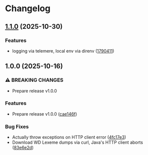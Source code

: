 # Changelog

## [1.1.0](https://github.com/gremid/julesratte/compare/v1.0.0...v1.1.0) (2025-10-30)


### Features

* logging via telemere, local env via direnv ([1790411](https://github.com/gremid/julesratte/commit/1790411dd4035b93ec7b8c4d14d62d496171f8b2))

## 1.0.0 (2025-10-16)


### ⚠ BREAKING CHANGES

* Prepare release v1.0.0

### Features

* Prepare release v1.0.0 ([cae146f](https://github.com/gremid/julesratte/commit/cae146fd2a1dfa5b8c1c8fa83ce95e8780459a9e))


### Bug Fixes

* Actually throw exceptions on HTTP client error ([4fc17e3](https://github.com/gremid/julesratte/commit/4fc17e325cfe534f19b8f19dfd0c5a3bfc9af486))
* Download WD Lexeme dumps via curl, Java's HTTP client aborts ([83e6e2d](https://github.com/gremid/julesratte/commit/83e6e2d16b229eb1e52d688ef6e8db5d009d3cdd))
